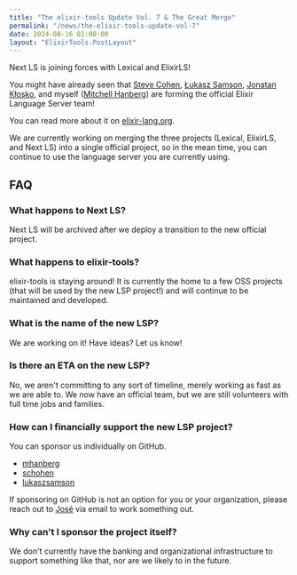 ```yaml
---
title: "The elixir-tools Update Vol. 7 & The Great Merge"
permalink: "/news/the-elixir-tools-update-vol-7"
date: 2024-08-16 01:00:00
layout: "ElixirTools.PostLayout"
---
```


Next LS is joining forces with Lexical and ElixirLS!

You might have already seen that [Steve Cohen](https://github.com/schohen), [Łukasz Samson](https://github.com/lukaszsamson), [Jonatan Kłosko](https://github.com/jonatanklosko), and myself ([Mitchell Hanberg](https://github.com/mhanberg)) are forming the official Elixir Language Server team!

You can read more about it on [elixir-lang.org](https://elixir-lang.org/blog/2024/08/15/welcome-elixir-language-server-team/).

We are currently working on merging the three projects (Lexical, ElixirLS, and Next LS) into a single official project, so in the mean time, you can continue to use 
the language server you are currently using.

## FAQ

### What happens to Next LS?

Next LS will be archived after we deploy a transition to the new official project.

### What happens to elixir-tools?

elixir-tools is staying around! It is currently the home to a few OSS projects (that will be used by the new LSP project!) and will continue to be maintained and developed.

### What is the name of the new LSP?

We are working on it! Have ideas? Let us know!

### Is there an ETA on the new LSP?

No, we aren't committing to any sort of timeline, merely working as fast as we are able to. We now have an official team, but we are still volunteers with full time jobs and families.

### How can I financially support the new LSP project?

You can sponsor us individually on GitHub.

- [mhanberg](https://github.com/sponsors/mhanberg)
- [schohen](https://github.com/sponsors/schohen)
- [lukaszsamson](https://github.com/sponsors/lukaszsamson)

If sponsoring on GitHub is not an option for you or your organization, please reach out to [José](mailto:jose.valim@dashbit.co) via email to work something out.

### Why can't I sponsor the project itself?

We don't currently have the banking and organizational infrastructure to support something like that, nor are we likely to in the future.
